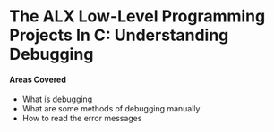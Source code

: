 # The ALX Low-Level Programming Projects In C: Understanding Debugging

#### Areas Covered
* What is debugging
* What are some methods of debugging manually
* How to read the error messages
